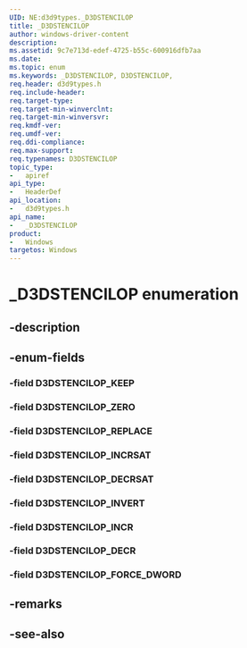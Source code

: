 ```yaml
---
UID: NE:d3d9types._D3DSTENCILOP
title: _D3DSTENCILOP
author: windows-driver-content
description: 
ms.assetid: 9c7e713d-edef-4725-b55c-600916dfb7aa
ms.date: 
ms.topic: enum
ms.keywords: _D3DSTENCILOP, D3DSTENCILOP, 
req.header: d3d9types.h
req.include-header:
req.target-type:
req.target-min-winverclnt:
req.target-min-winversvr:
req.kmdf-ver:
req.umdf-ver:
req.ddi-compliance:
req.max-support:
req.typenames: D3DSTENCILOP
topic_type: 
-	apiref
api_type: 
-	HeaderDef
api_location: 
-	d3d9types.h
api_name: 
-	_D3DSTENCILOP
product:
-	Windows
targetos: Windows
---
```


# _D3DSTENCILOP enumeration

## -description



## -enum-fields

### -field D3DSTENCILOP_KEEP 
### -field D3DSTENCILOP_ZERO 
### -field D3DSTENCILOP_REPLACE 
### -field D3DSTENCILOP_INCRSAT 
### -field D3DSTENCILOP_DECRSAT 
### -field D3DSTENCILOP_INVERT 
### -field D3DSTENCILOP_INCR 
### -field D3DSTENCILOP_DECR 
### -field D3DSTENCILOP_FORCE_DWORD 

## -remarks

## -see-also
